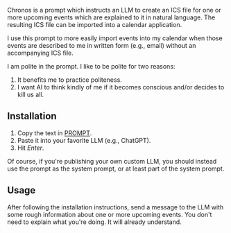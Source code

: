 Chronos is a prompt which instructs an LLM to create an ICS file for one or more
upcoming events which are explained to it in natural language. The resulting ICS
file can be imported into a calendar application.

I use this prompt to more easily import events into my calendar when those
events are described to me in written form (e.g., email) without an accompanying
ICS file.

I am polite in the prompt. I like to be polite for two reasons:

1. It benefits me to practice politeness.
2. I want AI to think kindly of me if it becomes conscious and/or decides to
   kill us all.

## Installation

1. Copy the text in [PROMPT](./PROMPT).
2. Paste it into your favorite LLM (e.g., ChatGPT).
3. Hit _Enter_.

Of course, if you're publishing your own custom LLM, you should instead use the
prompt as the system prompt, or at least part of the system prompt.

## Usage

After following the installation instructions, send a message to the LLM with
some rough information about one or more upcoming events. You don't need to
explain what you're doing. It will already understand.
